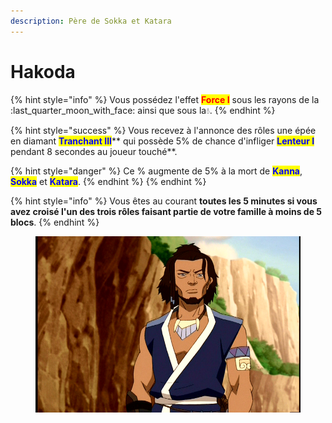 ```yaml
---
description: Père de Sokka et Katara
---
```


# Hakoda

{% hint style="info" %}
Vous possédez l'effet <mark style="color:red;">**Force I**</mark> sous les rayons de la :last\_quarter\_moon\_with\_face: ainsi que sous la:droplet:.
{% endhint %}

{% hint style="success" %}
Vous recevez à l'annonce des rôles une épée en diamant <mark style="color:blue;">**Tranchant III**</mark>** qui possède 5% de chance d'infliger **<mark style="color:blue;">**Lenteur I**</mark>** pendant 8 secondes au joueur touché**.

{% hint style="danger" %}
Ce % augmente de 5% à la mort de <mark style="color:blue;">**Kanna**</mark>, <mark style="color:blue;">**Sokka**</mark> et <mark style="color:blue;">**Katara**</mark>.
{% endhint %}
{% endhint %}

{% hint style="info" %}
Vous êtes au courant **toutes les 5 minutes si vous avez croisé l'un des trois rôles faisant partie de votre famille à moins de 5 blocs**.
{% endhint %}

<figure><img src="../../.gitbook/assets/d0612803f8decd1f694aac60c4fdc3da.png" alt=""><figcaption></figcaption></figure>
